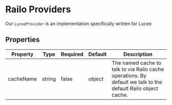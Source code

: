 # Railo Providers

Our `LuceeProvider` is an implementation specifically written for Lucee

## Properties

| Property | Type | Required | Default | Description |
| --- | --- | --- | --- | --- |
| cacheName | string | false | _object_ | The named cache to talk to via Railo cache operations. By default we talk to the default Railo object cache. |

